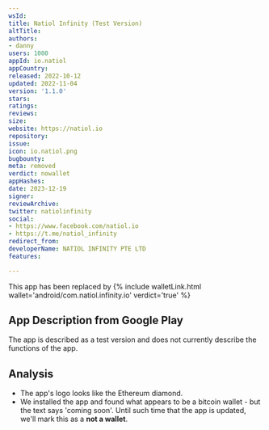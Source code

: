```yaml
---
wsId: 
title: Natiol Infinity (Test Version)
altTitle: 
authors:
- danny
users: 1000
appId: io.natiol
appCountry: 
released: 2022-10-12
updated: 2022-11-04
version: '1.1.0'
stars: 
ratings: 
reviews: 
size: 
website: https://natiol.io
repository: 
issue: 
icon: io.natiol.png
bugbounty: 
meta: removed
verdict: nowallet
appHashes: 
date: 2023-12-19
signer: 
reviewArchive: 
twitter: natiolinfinity
social:
- https://www.facebook.com/natiol.io
- https://t.me/natiol_infinity
redirect_from: 
developerName: NATIOL INFINITY PTE LTD
features: 

---
```


This app has been replaced by {% include walletLink.html wallet='android/com.natiol.infinity.io' verdict='true' %}

## App Description from Google Play

The app is described as a test version and does not currently describe the functions of the app.

## Analysis 

- The app's logo looks like the Ethereum diamond.
- We installed the app and found what appears to be a bitcoin wallet - but the text says 'coming soon'. Until such time that the app is updated, we'll mark this as a **not a wallet**.